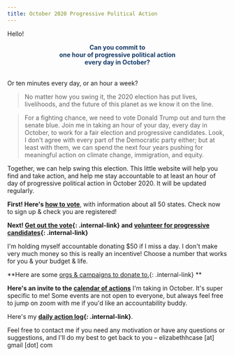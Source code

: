 ```yaml
---
title: October 2020 Progressive Political Action
---
```


Hello!

<div style="text-align: center; color: #173c69;"><b> Can you commit to<br> one hour of progressive political action <br>every day in October?</b></div>
<br>

Or ten minutes every day, or an hour a week?

> No matter how you swing it, the 2020 election has put lives, livelihoods, and the future of this planet as we know it on the line.

> For a fighting chance, we need to vote Donald Trump out and turn the senate blue. Join me in taking an hour of your day, every day in October, to work for a fair election and progressive candidates. Look, I don't agree with every part of the Democratic party either; but at least with them, we can spend the next four years pushing for meaningful action on climate change, immigration, and equity.

Together, we can help swing this election. This little website will help you find and take action, and help me stay accountable to at least an hour of day of progressive political action in October 2020. It will be updated regularly.

**First! Here's [how to vote](https://www.vote.org/)**, with information about all 50 states. Check now to sign up & check you are registered!

**Next! [Get out the vote](/PoliticalActionOct2020/volunteer){: .internal-link} and [volunteer for progressive candidates](/PoliticalActionOct2020/volunteer){: .internal-link}**

I'm holding myself accountable donating $50 if I miss a day. I don't make very much money so this is really an incentive! Choose a number that works for you & your budget & life. 

**Here are some [orgs & campaigns to donate to.](/PoliticalActionOct2020/donate){: .internal-link}  **

**Here's an invite to the [calendar of actions](https://calendar.google.com/calendar/u/0?cid=Y19ndXZ1YjV0aDk1aTNkaWxyN2UwNmlndWVoMEBncm91cC5jYWxlbmRhci5nb29nbGUuY29t)** I'm taking in October. It's super specific to me! Some events are not open to everyone, but always feel free to jump on zoom with me if you'd like an accountability buddy. 

Here's my **[daily action log](/PoliticalActionOct2020/actionlog){: .internal-link}**.

Feel free to contact me if you need any motivation or have any questions or suggestions, and I'll do my best to get back to you – elizabethhcase [at] gmail [dot] com